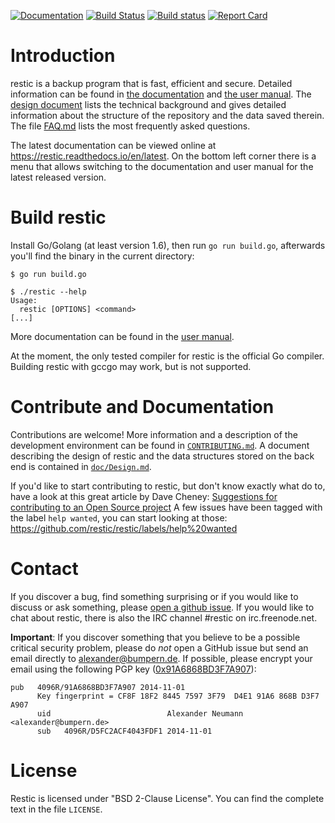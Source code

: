 [![Documentation](https://readthedocs.org/projects/restic/badge/?version=latest)](https://restic.readthedocs.io/en/latest/?badge=latest)
[![Build Status](https://travis-ci.org/restic/restic.svg?branch=master)](https://travis-ci.org/restic/restic)
[![Build status](https://ci.appveyor.com/api/projects/status/nuy4lfbgfbytw92q/branch/master?svg=true)](https://ci.appveyor.com/project/fd0/restic/branch/master)
[![Report Card](http://goreportcard.com/badge/github.com/restic/restic)](http://goreportcard.com/report/github.com/restic/restic)


Introduction
============

restic is a backup program that is fast, efficient and secure. Detailed
information can be found in [the documentation](doc/index.md) and [the user
manual](doc/Manual.md). The [design document](doc/Design.md) lists the
technical background and gives detailed information about the structure of the
repository and the data saved therein. The file [FAQ.md](doc/FAQ.md) lists the
most frequently asked questions.

The latest documentation can be viewed online at
<https://restic.readthedocs.io/en/latest>. On the bottom left corner there is
a menu that allows switching to the documentation and user manual for the
latest released version.

Build restic
============

Install Go/Golang (at least version 1.6), then run `go run build.go`,
afterwards you'll find the binary in the current directory:

    $ go run build.go

    $ ./restic --help
    Usage:
      restic [OPTIONS] <command>
    [...]

More documentation can be found in the [user manual](doc/Manual.md).

At the moment, the only tested compiler for restic is the official Go compiler.
Building restic with gccgo may work, but is not supported.

Contribute and Documentation
============================

Contributions are welcome! More information and a description of the
development environment can be found in [`CONTRIBUTING.md`](CONTRIBUTING.md). A
document describing the design of restic and the data structures stored on the
back end is contained in [`doc/Design.md`](doc/Design.md).

If you'd like to start contributing to restic, but don't know exactly what do
to, have a look at this great article by Dave Cheney:
[Suggestions for contributing to an Open Source project](http://dave.cheney.net/2016/03/12/suggestions-for-contributing-to-an-open-source-project)
A few issues have been tagged with the label `help wanted`, you can start
looking at those: https://github.com/restic/restic/labels/help%20wanted

Contact
=======

If you discover a bug, find something surprising or if you would like to
discuss or ask something, please [open a github issue](https://github.com/restic/restic/issues/new).
If you would like to chat about restic, there is also the IRC channel #restic
on irc.freenode.net.

**Important**: If you discover something that you believe to be a possible critical
security problem, please do *not* open a GitHub issue but send an email directly to
alexander@bumpern.de. If possible, please encrypt your email using the following PGP key
([0x91A6868BD3F7A907](https://pgp.mit.edu/pks/lookup?op=get&search=0xCF8F18F2844575973F79D4E191A6868BD3F7A907)):

```
pub   4096R/91A6868BD3F7A907 2014-11-01
      Key fingerprint = CF8F 18F2 8445 7597 3F79  D4E1 91A6 868B D3F7 A907
      uid                          Alexander Neumann <alexander@bumpern.de>
      sub   4096R/D5FC2ACF4043FDF1 2014-11-01
```

License
=======

Restic is licensed under "BSD 2-Clause License". You can find the complete text
in the file `LICENSE`.
